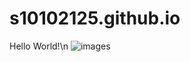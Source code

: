 # s10102125.github.io
Hello World!\n
![images](https://github.com/user-attachments/assets/5212cf40-290e-4e2d-ae95-dba11dc50045)
